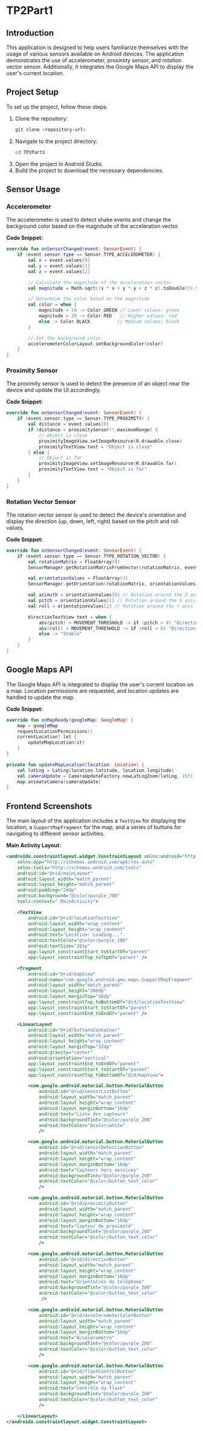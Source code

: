 # TP2Part1

## Introduction
This application is designed to help users familiarize themselves with the usage of various sensors available on Android devices. The application demonstrates the use of accelerometer, proximity sensor, and rotation vector sensor. Additionally, it integrates the Google Maps API to display the user's current location.

## Project Setup
To set up the project, follow these steps:

1. Clone the repository:
   ```bash
   git clone <repository-url>
   ```
2. Navigate to the project directory:
   ```bash
   cd TP2Part1
   ```
3. Open the project in Android Studio.
4. Build the project to download the necessary dependencies.

## Sensor Usage

### Accelerometer
The accelerometer is used to detect shake events and change the background color based on the magnitude of the acceleration vector.

**Code Snippet:**
```kotlin
override fun onSensorChanged(event: SensorEvent) {
    if (event.sensor.type == Sensor.TYPE_ACCELEROMETER) {
        val x = event.values[0]
        val y = event.values[1]
        val z = event.values[2]

        // Calculate the magnitude of the acceleration vector
        val magnitude = Math.sqrt((x * x + y * y + z * z).toDouble()).toFloat()

        // Determine the color based on the magnitude
        val color = when {
            magnitude < 10 -> Color.GREEN // Lower values: green
            magnitude > 20 -> Color.RED   // Higher values: red
            else -> Color.BLACK          // Medium values: black
        }

        // Set the background color
        accelerometerColorLayout.setBackgroundColor(color)
    }
}
```

### Proximity Sensor
The proximity sensor is used to detect the presence of an object near the device and update the UI accordingly.

**Code Snippet:**
```kotlin
override fun onSensorChanged(event: SensorEvent) {
    if (event.sensor.type == Sensor.TYPE_PROXIMITY) {
        val distance = event.values[0]
        if (distance < proximitySensor!!.maximumRange) {
            // Object is close
            proximityImageView.setImageResource(R.drawable.close)
            proximityTextView.text = "Object is close"
        } else {
            // Object is far
            proximityImageView.setImageResource(R.drawable.far)
            proximityTextView.text = "Object is far"
        }
    }
}
```

### Rotation Vector Sensor
The rotation vector sensor is used to detect the device's orientation and display the direction (up, down, left, right) based on the pitch and roll values.

**Code Snippet:**
```kotlin
override fun onSensorChanged(event: SensorEvent) {
    if (event.sensor.type == Sensor.TYPE_ROTATION_VECTOR) {
        val rotationMatrix = FloatArray(9)
        SensorManager.getRotationMatrixFromVector(rotationMatrix, event.values)

        val orientationValues = FloatArray(3)
        SensorManager.getOrientation(rotationMatrix, orientationValues)

        val azimuth = orientationValues[0] // Rotation around the Z axis
        val pitch = orientationValues[1] // Rotation around the X axis
        val roll = orientationValues[2] // Rotation around the Y axis

        directionTextView.text = when {
            abs(pitch) > MOVEMENT_THRESHOLD -> if (pitch > 0) "Direction: Down" else "Direction: Up"
            abs(roll) > MOVEMENT_THRESHOLD -> if (roll > 0) "Direction: Right" else "Direction: Left"
            else -> "Stable"
        }
    }
}
```

## Google Maps API
The Google Maps API is integrated to display the user's current location on a map. Location permissions are requested, and location updates are handled to update the map.

**Code Snippet:**
```kotlin
override fun onMapReady(googleMap: GoogleMap) {
    map = googleMap
    requestLocationPermissions()
    currentLocation?.let {
        updateMapLocation(it)
    }
}

private fun updateMapLocation(location: Location) {
    val latLng = LatLng(location.latitude, location.longitude)
    val cameraUpdate = CameraUpdateFactory.newLatLngZoom(latLng, 15f)
    map.animateCamera(cameraUpdate)
}
```

## Frontend Screenshots
The main layout of the application includes a `TextView` for displaying the location, a `SupportMapFragment` for the map, and a series of buttons for navigating to different sensor activities.

**Main Activity Layout:**
```xml
<androidx.constraintlayout.widget.ConstraintLayout xmlns:android="http://schemas.android.com/apk/res/android"
    xmlns:app="http://schemas.android.com/apk/res-auto"
    xmlns:tools="http://schemas.android.com/tools"
    android:id="@+id/mainLayout"
    android:layout_width="match_parent"
    android:layout_height="match_parent"
    android:padding="24dp"
    android:background="@color/purple_700"
    tools:context=".MainActivity">

    <TextView
        android:id="@+id/locationTextView"
        android:layout_width="wrap_content"
        android:layout_height="wrap_content"
        android:text="Location: Loading..."
        android:textColor="@color/purple_200"
        android:textSize="20sp"
        app:layout_constraintStart_toStartOf="parent"
        app:layout_constraintTop_toTopOf="parent" />

    <fragment
        android:id="@+id/mapView"
        android:name="com.google.android.gms.maps.SupportMapFragment"
        android:layout_width="match_parent"
        android:layout_height="200dp"
        android:layout_marginTop="16dp"
        app:layout_constraintTop_toBottomOf="@id/locationTextView"
        app:layout_constraintStart_toStartOf="parent"
        app:layout_constraintEnd_toEndOf="parent" />

    <LinearLayout
        android:id="@+id/buttonsContainer"
        android:layout_width="match_parent"
        android:layout_height="wrap_content"
        android:layout_marginTop="32dp"
        android:gravity="center"
        android:orientation="vertical"
        app:layout_constraintEnd_toEndOf="parent"
        app:layout_constraintStart_toStartOf="parent"
        app:layout_constraintTop_toBottomOf="@id/mapView">

        <com.google.android.material.button.MaterialButton
            android:id="@+id/sensorListButton"
            android:layout_width="match_parent"
            android:layout_height="wrap_content"
            android:layout_marginBottom="16dp"
            android:text="Liste des capteurs"
            android:backgroundTint="@color/purple_200"
            android:textColor="@color/white"
            />

        <com.google.android.material.button.MaterialButton
            android:id="@+id/sensorDetectionButton"
            android:layout_width="match_parent"
            android:layout_height="wrap_content"
            android:layout_marginBottom="16dp"
            android:text="Capteurs hors services"
            android:backgroundTint="@color/purple_200"
            android:textColor="@color/button_text_color"
            />

        <com.google.android.material.button.MaterialButton
            android:id="@+id/proximityButton"
            android:layout_width="match_parent"
            android:layout_height="wrap_content"
            android:layout_marginBottom="16dp"
            android:text="Capteur de proximité"
            android:backgroundTint="@color/purple_200"
            android:textColor="@color/button_text_color"
            />

        <com.google.android.material.button.MaterialButton
            android:id="@+id/directionButton"
            android:layout_width="match_parent"
            android:layout_height="wrap_content"
            android:layout_marginBottom="16dp"
            android:text="Orientation du téléphone"
            android:backgroundTint="@color/purple_200"
            android:textColor="@color/button_text_color"
             />

        <com.google.android.material.button.MaterialButton
            android:id="@+id/accelerometerColorButton"
            android:layout_width="match_parent"
            android:layout_height="wrap_content"
            android:layout_marginBottom="16dp"
            android:text="Accélérometre"
            android:backgroundTint="@color/purple_200"
            android:textColor="@color/button_text_color"
            />

        <com.google.android.material.button.MaterialButton
            android:id="@+id/flashControlButton"
            android:layout_width="match_parent"
            android:layout_height="wrap_content"
            android:text="contrôle du flash"
            android:backgroundTint="@color/purple_200"
            android:textColor="@color/button_text_color"
            />

    </LinearLayout>
</androidx.constraintlayout.widget.ConstraintLayout>
